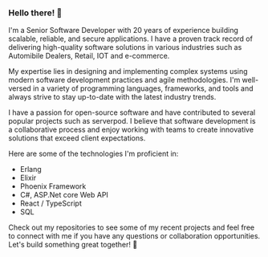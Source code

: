 ### Hello there! 👋

I'm a Senior Software Developer with 20 years of experience building scalable, reliable, and secure applications. I have a proven track record of delivering high-quality software solutions in various industries such as Automibile Dealers, Retail, IOT and e-commerce.

My expertise lies in designing and implementing complex systems using modern software development practices and agile methodologies. I'm well-versed in a variety of programming languages, frameworks, and tools and always strive to stay up-to-date with the latest industry trends.

I have a passion for open-source software and have contributed to several popular projects such as serverpod. I believe that software development is a collaborative process and enjoy working with teams to create innovative solutions that exceed client expectations.

Here are some of the technologies I'm proficient in:

<ul>
  <li>Erlang</li>
  <li>Elixir</li>
  <li>Phoenix Framework</li>
  <liRust</li>
  <li>C#, ASP.Net core Web API</li>
  <li>React / TypeScript</li>
  <li>SQL</li>
</ul>

Check out my repositories to see some of my recent projects and feel free to connect with me if you have any questions or collaboration opportunities. Let's build something great together! 🚀

<!--
**manoloramon/manoloramon** is a ✨ _special_ ✨ repository because its `README.md` (this file) appears on your GitHub profile.

Here are some ideas to get you started:

- 🔭 I’m currently working on ...
- 🌱 I’m currently learning ...
- 👯 I’m looking to collaborate on ...
- 🤔 I’m looking for help with ...
- 💬 Ask me about ...
- 📫 How to reach me: ...
- 😄 Pronouns: ...
- ⚡ Fun fact: ...
-->
